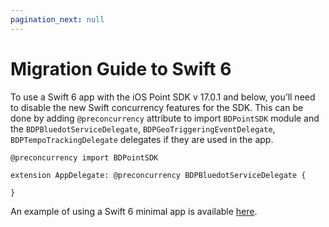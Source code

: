 ```yaml
---
pagination_next: null
---
```


# Migration Guide to Swift 6

To use a Swift 6 app with the iOS Point SDK v 17.0.1 and below, you’ll need to disable the new Swift concurrency features for the SDK. This can be done by adding `@preconcurrency` attribute to import `BDPointSDK` module and the `BDPBluedotServiceDelegate`, `BDPGeoTriggeringEventDelegate`, `BDPTempoTrackingDelegate` delegates if they are used in the app.

```
@preconcurrency import BDPointSDK

extension AppDelegate: @preconcurrency BDPBluedotServiceDelegate {

}
```

An example of using a Swift 6 minimal app is available [here](https://github.com/Bluedot-Innovation/PointSDK-MinimalIntegrationExample-iOS/tree/nk/swift6-app-with-swift5-BDPointSDK).






